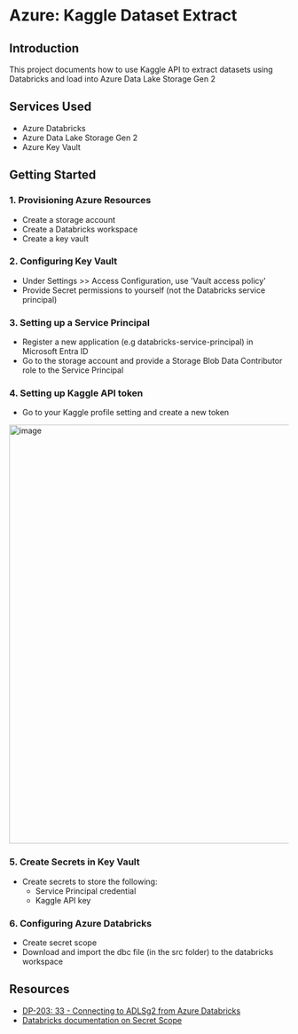 # Azure: Kaggle Dataset Extract

## Introduction

This project documents how to use Kaggle API to extract datasets using Databricks and load into Azure Data Lake Storage Gen 2

## Services Used

- Azure Databricks
- Azure Data Lake Storage Gen 2
- Azure Key Vault

## Getting Started
### 1. Provisioning Azure Resources
- Create a storage account
- Create a Databricks workspace
- Create a key vault

### 2. Configuring Key Vault
- Under Settings >> Access Configuration, use 'Vault access policy'
- Provide Secret permissions to yourself (not the Databricks service principal)

### 3. Setting up a Service Principal
- Register a new application (e.g databricks-service-principal) in Microsoft Entra ID
- Go to the storage account and provide a Storage Blob Data Contributor role to the Service Principal

### 4. Setting up Kaggle API token
- Go to your Kaggle profile setting and create a new token
<img width="755" alt="image" src="https://github.com/user-attachments/assets/1f487996-99a8-4d2c-9a99-89da65848e3b" />

### 5. Create Secrets in Key Vault
- Create secrets to store the following:
  - Service Principal credential
  - Kaggle API key

### 6. Configuring Azure Databricks
- Create secret scope
- Download and import the dbc file (in the src folder) to the databricks workspace

## Resources

- [DP-203: 33 - Connecting to ADLSg2 from Azure Databricks](https://www.youtube.com/watch?v=GEh4D7tq3nU&list=PLuQSde7Xvu7DCRenR1otgxAplTtnzKO9e&index=34&t=1017s&ab_channel=TybulonAzure)
- [Databricks documentation on Secret Scope](https://docs.databricks.com/aws/en/security/secrets/?language=Databricks%C2%A0workspace%C2%A0UI)
